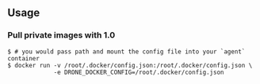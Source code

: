 ## Usage
### Pull private images with 1.0
```
$ # you would pass path and mount the config file into your `agent` container
$ docker run -v /root/.docker/config.json:/root/.docker/config.json \
             -e DRONE_DOCKER_CONFIG=/root/.docker/config.json
```
